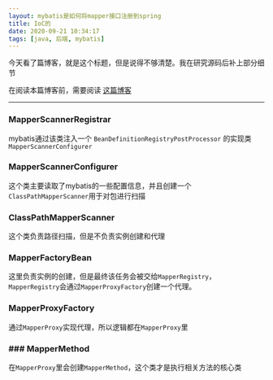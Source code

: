 ```yaml
---
layout: mybatis是如何将mapper接口注册到spring
title: IoC的
date: 2020-09-21 10:34:17
tags: [java, 后端, mybatis]
---
```




今天看了篇博客，就是这个标题，但是说得不够清楚。我在研究源码后补上部分细节

<!-- more -->



在阅读本篇博客前，需要阅读 [这篇博客](https://my.oschina.net/10000000000/blog/4614571)

---



### MapperScannerRegistrar

mybatis通过该类注入一个 `BeanDefinitionRegistryPostProcessor` 的实现类 `MapperScannerConfigurer`



### MapperScannerConfigurer

这个类主要读取了mybatis的一些配置信息，并且创建一个`ClassPathMapperScanner`用于对包进行扫描

### ClassPathMapperScanner

这个类负责路径扫描，但是不负责实例创建和代理

### MapperFactoryBean

这里负责实例的创建，但是最终该任务会被交给`MapperRegistry`，`MapperRegistry`会通过`MapperProxyFactory`创建一个代理。

### MapperProxyFactory

通过`MapperProxy`实现代理，所以逻辑都在`MapperProxy`里

### ### MapperMethod

在`MapperProxy`里会创建`MapperMethod`，这个类才是执行相关方法的核心类

